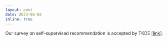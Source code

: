 ```yaml
---
layout: post
date: 2023-06-02
inline: true
---
```


Our survey on self-supervised recommendation is accepted by TKDE [[link](https://ieeexplore.ieee.org/abstract/document/10144391)].
